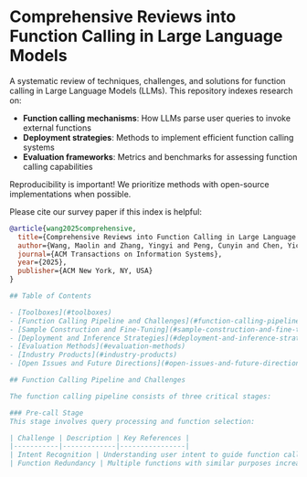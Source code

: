 # Comprehensive Reviews into Function Calling in Large Language Models

A systematic review of techniques, challenges, and solutions for function calling in Large Language Models (LLMs). This repository indexes research on:
- **Function calling mechanisms**: How LLMs parse user queries to invoke external functions
- **Deployment strategies**: Methods to implement efficient function calling systems
- **Evaluation frameworks**: Metrics and benchmarks for assessing function calling capabilities

Reproducibility is important! We prioritize methods with open-source implementations when possible.

Please cite our survey paper if this index is helpful:

```bibtex
@article{wang2025comprehensive,
  title={Comprehensive Reviews into Function Calling in Large Language Models: An Industrial Perspective},
  author={Wang, Maolin and Zhang, Yingyi and Peng, Cunyin and Chen, Yicheng and Zhou, Wei and Gu, Jinjie and Zhuang, Chenyi and Guo, Ruocheng and Yu, Bowen and Wang, Wanyu and Zhao, Xiangyu},
  journal={ACM Transactions on Information Systems},
  year={2025},
  publisher={ACM New York, NY, USA}
}

## Table of Contents

- [Toolboxes](#toolboxes)
- [Function Calling Pipeline and Challenges](#function-calling-pipeline-and-challenges)
- [Sample Construction and Fine-Tuning](#sample-construction-and-fine-tuning)
- [Deployment and Inference Strategies](#deployment-and-inference-strategies)
- [Evaluation Methods](#evaluation-methods)
- [Industry Products](#industry-products)
- [Open Issues and Future Directions](#open-issues-and-future-directions)

## Function Calling Pipeline and Challenges

The function calling pipeline consists of three critical stages:

### Pre-call Stage
This stage involves query processing and function selection:

| Challenge | Description | Key References |
|-----------|-------------|----------------|
| Intent Recognition | Understanding user intent to guide function calling | [GeckOpt (Fore et al., GLSVLSI 2024)](https://dl.acm.org/doi/10.1145/3626184.3635212) |
| Function Redundancy | Multiple functions with similar purposes increase complexity | [COLT (Qu et al., 2024)](https://arxiv.org/abs/2405.16089), [Gorilla (Patil et al., 2023)](https://arxiv.org/abs/2305.15334) |
